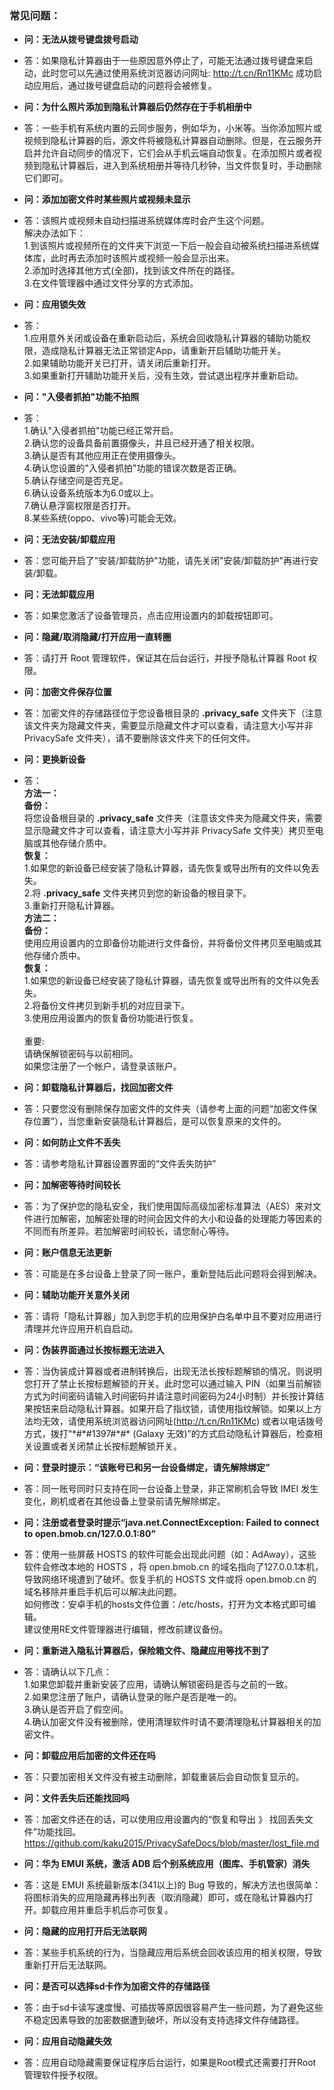 ### 常见问题：

- **问：无法从拨号键盘拨号启动**
- 答：如果隐私计算器由于一些原因意外停止了，可能无法通过拨号键盘来启动，此时您可以先通过使用系统浏览器访问网址: http://t.cn/Rn11KMc 成功启动应用后，通过拨号键盘启动的问题将会被修复。

- **问：为什么照片添加到隐私计算器后仍然存在于手机相册中**
- 答：一些手机有系统内置的云同步服务，例如华为，小米等。当你添加照片或视频到隐私计算器的后，源文件将被隐私计算器自动删除。但是，在云服务开启并允许自动同步的情况下，它们会从手机云端自动恢复。在添加照片或者视频到隐私计算器后，进入到系统相册并等待几秒钟，当文件恢复时，手动删除它们即可。

- **问：添加加密文件时某些照片或视频未显示**
- 答：该照片或视频未自动扫描进系统媒体库时会产生这个问题。
</br>解决办法如下：
</br>1.到该照片或视频所在的文件夹下浏览一下后一般会自动被系统扫描进系统媒体库，此时再去添加时该照片或视频一般会显示出来。
</br>2.添加时选择其他方式(全部)，找到该文件所在的路径。
</br>3.在文件管理器中通过文件分享的方式添加。

- **问：应用锁失效**
- 答：
</br>1.应用意外关闭或设备在重新启动后，系统会回收隐私计算器的辅助功能权限，造成隐私计算器无法正常锁定App，请重新开启辅助功能开关。
</br>2.如果辅助功能开关已打开，请关闭后重新打开。
</br>3.如果重新打开辅助功能开关后，没有生效，尝试退出程序并重新启动。

- **问："入侵者抓拍"功能不拍照**
- 答：
</br>1.确认"入侵者抓拍"功能已经正常开启。
</br>2.确认您的设备具备前置摄像头，并且已经开通了相关权限。
</br>3.确认是否有其他应用正在使用摄像头。
</br>4.确认您设置的"入侵者抓拍"功能的错误次数是否正确。
</br>5.确认存储空间是否充足。
</br>6.确认设备系统版本为6.0或以上。
</br>7.确认悬浮窗权限是否打开。
</br>8.某些系统(oppo、vivo等)可能会无效。

- **问：无法安装/卸载应用**
- 答：您可能开启了"安装/卸载防护"功能，请先关闭"安装/卸载防护"再进行安装/卸载。

- **问：无法卸载应用**
- 答：如果您激活了设备管理员，点击应用设置内的卸载按钮即可。

- **问：隐藏/取消隐藏/打开应用一直转圈**
- 答：请打开 Root 管理软件，保证其在后台运行，并授予隐私计算器 Root 权限。

- **问：加密文件保存位置**
- 答：加密文件的存储路径位于您设备根目录的 **.privacy_safe** 文件夹下（注意该文件夹为隐藏文件夹，需要显示隐藏文件才可以查看，请注意大小写并非 PrivacySafe 文件夹），请不要删除该文件夹下的任何文件。

- **问：更换新设备**
- 答：
</br>**方法一：**
</br>**备份：**
</br>将您设备根目录的 **.privacy_safe** 文件夹（注意该文件夹为隐藏文件夹，需要显示隐藏文件才可以查看，请注意大小写并非 PrivacySafe 文件夹）拷贝至电脑或其他存储介质中。
</br>**恢复：**
</br>1.如果您的新设备已经安装了隐私计算器，请先恢复或导出所有的文件以免丢失。
</br>2.将 **.privacy_safe** 文件夹拷贝到您的新设备的根目录下。
</br>3.重新打开隐私计算器。
</br>**方法二：**
</br>**备份：**
</br>使用应用设置内的立即备份功能进行文件备份，并将备份文件拷贝至电脑或其他存储介质中。
</br>**恢复：**
</br>1.如果您的新设备已经安装了隐私计算器，请先恢复或导出所有的文件以免丢失。
</br>2.将备份文件拷贝到新手机的对应目录下。
</br>3.使用应用设置内的恢复备份功能进行恢复。
</br></br>重要:
</br>请确保解锁密码与以前相同。
</br>如果您注册了一个帐户，请登录该账户。

- **问：卸载隐私计算器后，找回加密文件**
- 答：只要您没有删除保存加密文件的文件夹（请参考上面的问题“加密文件保存位置”），当您重新安装隐私计算器后，是可以恢复原来的文件的。

- **问：如何防止文件不丢失**
- 答：请参考隐私计算器设置界面的“文件丢失防护”

- **问：加解密等待时间较长**
- 答：为了保护您的隐私安全，我们使用国际高级加密标准算法（AES）来对文件进行加解密，加解密处理的时间会因文件的大小和设备的处理能力等因素的不同而有所差异。若加解密时间较长，请您耐心等待。

- **问：账户信息无法更新**
- 答：可能是在多台设备上登录了同一账户，重新登陆后此问题将会得到解决。

- **问：辅助功能开关意外关闭**
- 答：请将「隐私计算器」加入到您手机的应用保护白名单中且不要对应用进行清理并允许应用开机自启动。

- **问：伪装界面通过长按标题无法进入**
- 答：当伪装成计算器或者进制转换后，出现无法长按标题解锁的情况，则说明您打开了禁止长按标题解锁的开关。此时您可以通过输入 PIN（如果当前解锁方式为时间密码请输入时间密码并请注意时间密码为24小时制）并长按计算结果按钮来启动隐私计算器。如果开启了指纹锁，请使用指纹解锁。如果以上方法均无效，请使用系统浏览器访问网址(http://t.cn/Rn11KMc) 或者以电话拨号方式，拨打“\*#\*#1397#\*#\* (Galaxy 无效)”的方式启动隐私计算器后，检查相关设置或者关闭禁止长按标题解锁开关。

- **问：登录时提示：“该账号已和另一台设备绑定，请先解除绑定”**
- 答：同一账号同时只支持在同一台设备上登录，非正常刷机会导致 IMEI 发生变化，刷机或者在其他设备上登录前请先解除绑定。

- **问：注册或者登录时提示“java.net.ConnectException: Failed to connect to open.bmob.cn/127.0.0.1:80”**
- 答：使用一些屏蔽 HOSTS 的软件可能会出现此问题（如：AdAway），这些软件会修改本地的 HOSTS  ，将 open.bmob.cn 的域名指向了127.0.0.1本机，导致网络环境遭到了破坏。恢复手机的 HOSTS 文件或将 open.bmob.cn 的域名移除并重启手机后可以解决此问题。
</br>如何修改：安卓手机的hosts文件位置：/etc/hosts，打开为文本格式即可编辑。
</br>建议使用RE文件管理器进行编辑，修改前建议备份。

- **问：重新进入隐私计算器后，保险箱文件、隐藏应用等找不到了**
- 答：请确认以下几点：
</br>1.如果您卸载并重新安装了应用，请确认解锁密码是否与之前的一致。
</br>2.如果您注册了账户，请确认登录的账户是否是唯一的。
</br>3.确认是否开启了假空间。
</br>4.确认加密文件没有被删除，使用清理软件时请不要清理隐私计算器相关的加密文件。

- **问：卸载应用后加密的文件还在吗**
- 答：只要加密相关文件没有被主动删除，卸载重装后会自动恢复显示的。

- **问：文件丢失后还能找回吗**
- 答：加密文件还在的话，可以使用应用设置内的“恢复和导出 》 找回丢失文件”功能找回。
https://github.com/kaku2015/PrivacySafeDocs/blob/master/lost_file.md

- **问：华为 EMUI 系统，激活 ADB 后个别系统应用（图库、手机管家）消失**
- 答：这是 EMUI 系统最新版本(341以上)的 Bug 导致的，解决方法也很简单：将图标消失的应用隐藏再移出列表（取消隐藏）即可，或在隐私计算器内打开。卸载应用并重启手机后亦可恢复。

- **问：隐藏的应用打开后无法联网**
- 答：某些手机系统的行为，当隐藏应用后系统会回收该应用的相关权限，导致重新打开后无法联网。

- **问：是否可以选择sd卡作为加密文件的存储路径**
- 答：由于sd卡读写速度慢、可插拔等原因很容易产生一些问题，为了避免这些不稳定因素导致的加密数据遭到破坏，所以没有支持选择文件存储路径。

- **问：应用自动隐藏失效**
- 答：应用自动隐藏需要保证程序后台运行，如果是Root模式还需要打开Root管理软件授予权限。